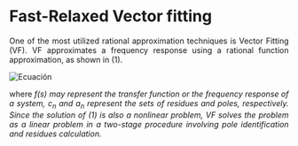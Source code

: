 # Fast-Relaxed Vector fitting

<p align="justify">
One of the most utilized rational approximation techniques is Vector Fitting (VF). VF approximates a frequency response using a rational function approximation, as shown in (1).
</p>

![Ecuación](https://quicklatex.com/cache3/29/ql_60e6edb56ea140619a1685610301ea29_l3.png)

<p align="justify">
where <i>f(s)<i> may represent the transfer function or the frequency response of a system, <i>c<sub>n</sub><i> and <i>a<sub>n</sub><i> represent the sets of residues and poles, respectively. Since the solution of <i>(1)<i> is also a nonlinear problem, VF solves the problem as a linear problem in a two-stage procedure involving pole identification and residues calculation.
</p>
